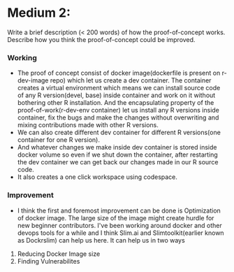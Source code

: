 # Medium 2:
Write a brief description (< 200 words) of how the proof-of-concept works. Describe how you think the proof-of-concept could be improved.​

### Working
- The proof of concept consist of docker image(dockerfile is present on r-dev-image repo) which let us create a dev container. The container creates a virtual environment which means we can install source code of any R version(devel, base) inside container and work on it without bothering other R installation. And the encapsulating property of the proof-of-work(r-dev-env container) let us install any R versions inside container, fix the bugs and make the changes without overwriting and mixing contributions made with other R versions.
- We can also create different dev container for different R versions(one container for one R version).
- And whatever changes we make inside dev container is stored inside docker volume so even if we shut down the container, after restarting the dev container we can get back our changes made in our R source code.
- It also creates a one click workspace using codespace.

### Improvement
- I think the first and foremost improvement can be done is Optimization of docker image. The large size of the image might create hurdle for new beginner contributors. I've been working around docker and other devops tools for a while and I think Slim.ai and Slimtoolkit(earlier known as Dockrslim) can help us here. It can help us in two ways 
1. Reducing Docker Image size
2. Finding Vulnerabilites


